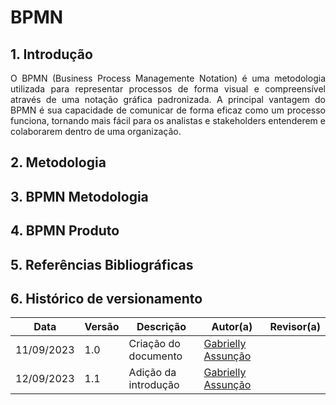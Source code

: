 # BPMN

## 1. Introdução

<p align="justify">
O BPMN (Business Process Managemente Notation) é uma metodologia utilizada para representar processos de forma visual e compreensível através de uma notação gráfica padronizada.
A principal vantagem do BPMN é sua capacidade de comunicar de forma eficaz como um processo funciona, tornando mais fácil para os analistas e stakeholders entenderem e colaborarem dentro de uma organização.
</p>

## 2. Metodologia

## 3. BPMN Metodologia

## 4. BPMN Produto

## 5. Referências Bibliográficas

## 6. Histórico de versionamento

|    Data    | Versão |      Descrição       |                   Autor(a)                    |                   Revisor(a)                    |
| ---------- | ------ | -------------------- | --------------------------------------------- | ----------------------------------------------- |
| 11/09/2023 |  1.0   | Criação do documento | [Gabrielly Assunção](https://github.com/GabriellyAssuncao)| 
| 12/09/2023 |  1.1   | Adição da introdução | [Gabrielly Assunção](https://github.com/GabriellyAssuncao)| 
